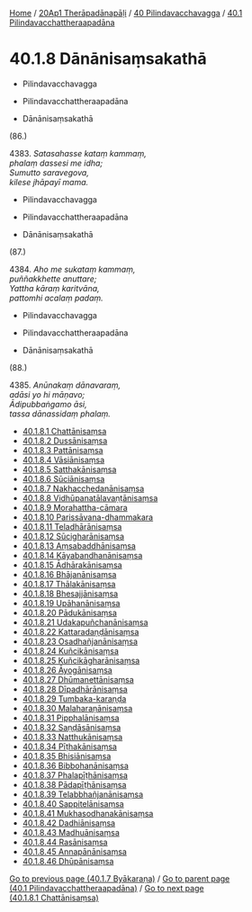
[Home](/) / [20Ap1 Therāpadānapāḷi](../...md) / [40 Pilindavacchavagga](...md) / [40.1 Pilindavacchattheraapadāna](../20Ap1/40/40.1.md)

# 40.1.8 Dānānisaṃsakathā

* Pilindavacchavagga

* Pilindavacchattheraapadāna

* Dānānisaṃsakathā

(86.)

4383\. _Satasahasse kataṃ kammaṃ,_  
_phalaṃ dassesi me idha;_  
_Sumutto saravegova,_  
_kilese jhāpayī mama._  


* Pilindavacchavagga

* Pilindavacchattheraapadāna

* Dānānisaṃsakathā

(87.)

4384\. _Aho me sukataṃ kammaṃ,_  
_puññakkhette anuttare;_  
_Yattha kāraṃ karitvāna,_  
_pattomhi acalaṃ padaṃ._  


* Pilindavacchavagga

* Pilindavacchattheraapadāna

* Dānānisaṃsakathā

(88.)

4385\. _Anūnakaṃ dānavaraṃ,_  
_adāsi yo hi māṇavo;_  
_Ādipubbaṅgamo āsi,_  
_tassa dānassidaṃ phalaṃ._  


* [40.1.8.1 Chattānisaṃsa](40.1.8/40.1.8.1.md)
* [40.1.8.2 Dussānisaṃsa](40.1.8/40.1.8.2.md)
* [40.1.8.3 Pattānisaṃsa](40.1.8/40.1.8.3.md)
* [40.1.8.4 Vāsiānisaṃsa](40.1.8/40.1.8.4.md)
* [40.1.8.5 Satthakānisaṃsa](40.1.8/40.1.8.5.md)
* [40.1.8.6 Sūciānisaṃsa](40.1.8/40.1.8.6.md)
* [40.1.8.7 Nakhacchedanānisaṃsa](40.1.8/40.1.8.7.md)
* [40.1.8.8 Vidhūpanatālavaṇṭānisaṃsa](40.1.8/40.1.8.8.md)
* [40.1.8.9 Morahattha-cāmara](40.1.8/40.1.8.9.md)
* [40.1.8.10 Parissāvana-dhammakara](40.1.8/40.1.8.10.md)
* [40.1.8.11 Teladhārānisaṃsa](40.1.8/40.1.8.11.md)
* [40.1.8.12 Sūcigharānisaṃsa](40.1.8/40.1.8.12.md)
* [40.1.8.13 Aṃsabaddhānisaṃsa](40.1.8/40.1.8.13.md)
* [40.1.8.14 Kāyabandhanānisaṃsa](40.1.8/40.1.8.14.md)
* [40.1.8.15 Ādhārakānisaṃsa](40.1.8/40.1.8.15.md)
* [40.1.8.16 Bhājanānisaṃsa](40.1.8/40.1.8.16.md)
* [40.1.8.17 Thālakānisaṃsa](40.1.8/40.1.8.17.md)
* [40.1.8.18 Bhesajjānisaṃsa](40.1.8/40.1.8.18.md)
* [40.1.8.19 Upāhanānisaṃsa](40.1.8/40.1.8.19.md)
* [40.1.8.20 Pādukānisaṃsa](40.1.8/40.1.8.20.md)
* [40.1.8.21 Udakapuñchanānisaṃsa](40.1.8/40.1.8.21.md)
* [40.1.8.22 Kattaradaṇḍānisaṃsa](40.1.8/40.1.8.22.md)
* [40.1.8.23 Osadhañjanānisaṃsa](40.1.8/40.1.8.23.md)
* [40.1.8.24 Kuñcikānisaṃsa](40.1.8/40.1.8.24.md)
* [40.1.8.25 Kuñcikāgharānisaṃsa](40.1.8/40.1.8.25.md)
* [40.1.8.26 Āyogānisaṃsa](40.1.8/40.1.8.26.md)
* [40.1.8.27 Dhūmanettānisaṃsa](40.1.8/40.1.8.27.md)
* [40.1.8.28 Dīpadhārānisaṃsa](40.1.8/40.1.8.28.md)
* [40.1.8.29 Tumbaka-karaṇḍa](40.1.8/40.1.8.29.md)
* [40.1.8.30 Malaharaṇānisaṃsa](40.1.8/40.1.8.30.md)
* [40.1.8.31 Pipphalānisaṃsa](40.1.8/40.1.8.31.md)
* [40.1.8.32 Saṇḍāsānisaṃsa](40.1.8/40.1.8.32.md)
* [40.1.8.33 Natthukānisaṃsa](40.1.8/40.1.8.33.md)
* [40.1.8.34 Pīṭhakānisaṃsa](40.1.8/40.1.8.34.md)
* [40.1.8.35 Bhisiānisaṃsa](40.1.8/40.1.8.35.md)
* [40.1.8.36 Bibbohanānisaṃsa](40.1.8/40.1.8.36.md)
* [40.1.8.37 Phalapīṭhānisaṃsa](40.1.8/40.1.8.37.md)
* [40.1.8.38 Pādapīṭhānisaṃsa](40.1.8/40.1.8.38.md)
* [40.1.8.39 Telabbhañjanānisaṃsa](40.1.8/40.1.8.39.md)
* [40.1.8.40 Sappitelānisaṃsa](40.1.8/40.1.8.40.md)
* [40.1.8.41 Mukhasodhanakānisaṃsa](40.1.8/40.1.8.41.md)
* [40.1.8.42 Dadhiānisaṃsa](40.1.8/40.1.8.42.md)
* [40.1.8.43 Madhuānisaṃsa](40.1.8/40.1.8.43.md)
* [40.1.8.44 Rasānisaṃsa](40.1.8/40.1.8.44.md)
* [40.1.8.45 Annapānānisaṃsa](40.1.8/40.1.8.45.md)
* [40.1.8.46 Dhūpānisaṃsa](40.1.8/40.1.8.46.md)

[Go to previous page (40.1.7 Byākaraṇa)](40.1.7.md) / [Go to parent page (40.1 Pilindavacchattheraapadāna)](../20Ap1/40/40.1.md) / [Go to next page (40.1.8.1 Chattānisaṃsa)](40.1.8/40.1.8.1.md)


